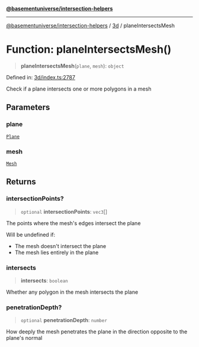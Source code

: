 [**@basementuniverse/intersection-helpers**](../../README.md)

***

[@basementuniverse/intersection-helpers](../../README.md) / [3d](../README.md) / planeIntersectsMesh

# Function: planeIntersectsMesh()

> **planeIntersectsMesh**(`plane`, `mesh`): `object`

Defined in: [3d/index.ts:2787](https://github.com/basementuniverse/intersection-helpers/blob/3a364a58f0714fe52065b40529091d774e3a1a50/src/3d/index.ts#L2787)

Check if a plane intersects one or more polygons in a mesh

## Parameters

### plane

[`Plane`](../types/type-aliases/Plane.md)

### mesh

[`Mesh`](../types/type-aliases/Mesh.md)

## Returns

### intersectionPoints?

> `optional` **intersectionPoints**: `vec3`[]

The points where the mesh's edges intersect the plane

Will be undefined if:
- The mesh doesn't intersect the plane
- The mesh lies entirely in the plane

### intersects

> **intersects**: `boolean`

Whether any polygon in the mesh intersects the plane

### penetrationDepth?

> `optional` **penetrationDepth**: `number`

How deeply the mesh penetrates the plane in the direction opposite to
the plane's normal
